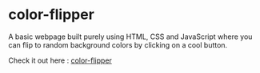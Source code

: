 # color-flipper
A basic webpage built purely using HTML, CSS and JavaScript where you can flip to random background colors by clicking on a cool button.

Check it out here : [color-flipper](https://baibhavjoshi.github.io/color-flipper/)
